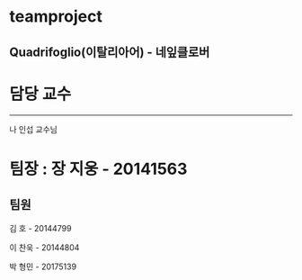 # teamproject

## Quadrifoglio(이탈리아어) - 네잎클로버

# 담당 교수 
--------------------
나 인섭 교수님

# 팀장 : 장 지웅 - 20141563

팀원  
---------------------------
김 호 - 20144799

이 찬욱 - 20144804

박 형민 - 20175139
